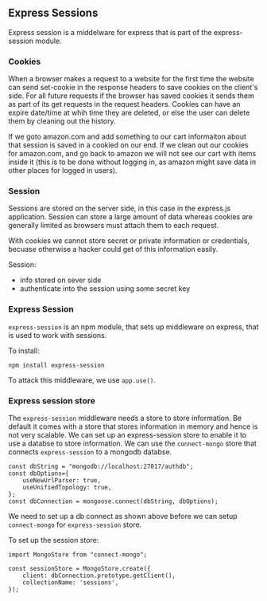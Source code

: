 ## Express Sessions
Express session is a middelware for express that is part of the express-session module.

### Cookies
When a browser makes a request to a website for the first time the website can send set-cookie in the response headers to save cookies on the client's side. For all future requests if the browser has saved cookies it sends them as part of its get requests in the request headers. Cookies can have an expire date/time at whih time they are deleted, or else the user can delete them by cleaning out the history.

If we goto amazon.com and add something to our cart informaiton about that session is saved in a cookied on our end. If we clean out our cookies for amazon.com, and go back to amazon we will not see our cart with items inside it (this is to be done without logging in, as amazon might save data in other places for logged in users).


### Session
Sessions are stored on the server side, in this case in the express.js application. Session can store a large amount of data whereas cookies are generally limited as browsers must attach them to each request. 

With cookies we cannot store secret or private information or credentials, becuase otherwise a hacker could get of this information easily.

Session:
- info stored on sever side
- authenticate into the session using some secret key

### Express Session
```express-session``` is an npm module, that sets up middleware on express, that is used to work with sessions.


To install:
```
npm install express-session
```

To attack this middleware, we use ```app.use()```.

### Express session store
The ```express-session``` middleware needs a store to store information. Be default it comes with a store that stores information in memory and hence is not very scalable. We can set up an express-session store to enable it to use a databse to store information.
We can use the ```connect-mongo``` store that connects ```express-session``` to a mongodb databse.

```
const dbString = "mongodb://localhost:27017/authdb";
const dbOptions={
    useNewUrlParser: true,
    useUnifiedTopology: true,
};
const dbConnection = mongoose.connect(dbString, dbOptions);
```

We need to set up a db connect as shown above before we can setup ```connect-mongo``` for ```express-session``` store. 

To set up the session store:
```
import MongoStore from "connect-mongo";

const sessionStore = MongoStore.create({
    client: dbConnection.prototype.getClient(),
    collectionName: 'sessions',
});
```